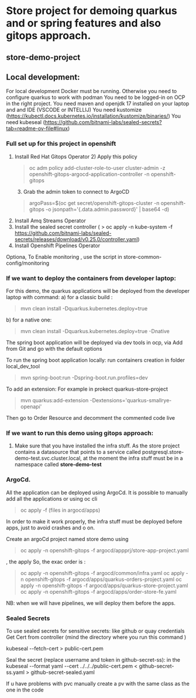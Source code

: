 # Store project for demoing quarkus and or spring features and also gitops approach.
## store-demo-project
 


## Local development:
For local development Docker must be running. Otherwise you need to configure quarkus to work with podman 
You need to be logged-in on OCP in the right project.
You need maven and openjdk 17 installed on your laptop and and IDE (VSCODE or INTELLIJ)
You need kustomize (https://kubectl.docs.kubernetes.io/installation/kustomize/binaries/)
You need kubeseal (https://github.com/bitnami-labs/sealed-secrets?tab=readme-ov-file#linux)

### Full set up for this project in openshift

1) Install Red Hat Gitops Operator
   2) Apply this policy
    > oc adm policy add-cluster-role-to-user cluster-admin -z openshift-gitops-argocd-application-controller -n openshift-gitops
   3) Grab the admin token to connect to ArgoCD
    > argoPass=$(oc get secret/openshift-gitops-cluster -n openshift-gitops -o jsonpath='{.data.admin\.password}' | base64 -d)
2) Install Amq Streams Operator
3) Install the sealed secret controller ( > oc apply -n kube-system -f https://github.com/bitnami-labs/sealed-secrets/releases/download/v0.25.0/controller.yaml)
4) Install Openshift Pipelines Operator

Optiona, To Enable monitoring , use the script in store-common-config/monitoring

### If we want to deploy the containers from developer laptop:

For this demo, the quarkus applications will be deployed from the developer laptop with command:
 a) for a classic build : 
> mvn clean install -Dquarkus.kubernetes.deploy=true

 b) for a native one:
 > mvn clean install -Dquarkus.kubernetes.deploy=true -Dnative

The spring boot application will be deployed via dev tools in ocp, via Add from Git and go with the default options

To run the spring boot application locally:
run containers creation in folder local_dev_tool
> mvn spring-boot:run -Dspring-boot.run.profiles=dev


To add an extension:
For example in prokect quarkus-store-project
> mvn quarkus:add-extension -Dextensions='quarkus-smallrye-openapi'

Then go to Order Resource and decomment the commented code live


### If we want to run this demo using gitops approach:
1) Make sure that you have installed the infra stuff. As the store project contains a datasource that points 
to a service called postgresql.store-demo-test.svc.cluster.local, 
at the moment the infra stuff must be in a namespace called **store-demo-test**

### ArgoCd.
All the application can be deployed using ArgoCd.
It is possible to manually add all the applications or using oc cli
> oc apply -f (files in argocd/apps)

In order to make it work properly, the infra stuff must be deployed before apps, just to avoid crashes and o on. 

Create an argoCd project named store demo using 

> oc apply -n openshift-gitops -f argocd/appprj/store-app-project.yaml

, the apply
So, the exac order is :
> oc apply -n openshift-gitops -f argocd/common/infra.yaml
> oc apply -n openshift-gitops -f argocd/apps/quarkus-orders-project.yaml
> oc apply -n openshift-gitops -f argocd/apps/quarkus-store-project.yaml
> oc apply -n openshift-gitops -f argocd/apps/order-store-fe.yaml

NB: when we will have pipelines, we will deploy them before the apps.
 
### Sealed Secrets

To use sealed secrets for sensitive secrets: like github or quay credentials
Get Cert from controller (mind the directory where you run this command )

kubeseal --fetch-cert > public-cert.pem

Seal the secret (replace username and token in github-secret-ss):
in the
kubeseal --format yaml --cert ../../../public-cert.pem < github-secret-ss.yaml > github-secret-sealed.yaml

If u have problems with pvc manually create a pv with the same class as the one in the code
